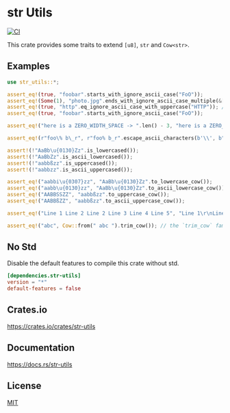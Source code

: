 str Utils
====================

[![CI](https://github.com/magiclen/str-utils/actions/workflows/ci.yml/badge.svg)](https://github.com/magiclen/str-utils/actions/workflows/ci.yml)

This crate provides some traits to extend `[u8]`, `str` and `Cow<str>`.

## Examples

```rust
use str_utils::*;

assert_eq!(true, "foobar".starts_with_ignore_ascii_case("FoO"));
assert_eq!(Some(1), "photo.jpg".ends_with_ignore_ascii_case_multiple(&[".png", ".jpg", ".gif"]));
assert_eq!(true, "http".eq_ignore_ascii_case_with_uppercase("HTTP")); // faster than `eq_ignore_ascii_case`
assert_eq!(true, "foobar".starts_with_ignore_ascii_case("FoO"));

assert_eq!("here is a ZERO_WIDTH_SPACE -> ​".len() - 3, "here is a ZERO_WIDTH_SPACE -> ​".remove_all_invisible_characters().len());

assert_eq!(r"foo\% b\_r", r"foo% b_r".escape_ascii_characters(b'\\', b"%_"));

assert!(!"AaBb\u{0130}Zz".is_lowercased());
assert!(!"AaBbZz".is_ascii_lowercased());
assert!(!"aabbßzz".is_uppercased());
assert!(!"aabbzz".is_ascii_uppercased());

assert_eq!("aabbi\u{0307}zz", "AaBb\u{0130}Zz".to_lowercase_cow());
assert_eq!("aabb\u{0130}zz", "AaBb\u{0130}Zz".to_ascii_lowercase_cow());
assert_eq!("AABBSSZZ", "aabbßzz".to_uppercase_cow());
assert_eq!("AABBßZZ", "aabbßzz".to_ascii_uppercase_cow());

assert_eq!("Line 1 Line 2 Line 2 Line 3 Line 4 Line 5", "Line 1\r\nLine 2\r\nLine 2\rLine 3\nLine 4\nLine 5".replace_newlines_with_space());

assert_eq!("abc", Cow::from(" abc ").trim_cow()); // the `trim_cow` family of methods can be used on a `Cow<str>` to allow fluent method chaining.
```

## No Std

Disable the default features to compile this crate without std.

```toml
[dependencies.str-utils]
version = "*"
default-features = false
```

## Crates.io

https://crates.io/crates/str-utils

## Documentation

https://docs.rs/str-utils

## License

[MIT](LICENSE)
